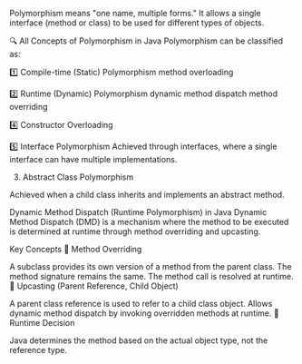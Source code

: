 Polymorphism means "one name, multiple forms." It allows a single interface (method or class) to be used for different types of objects.

🔍 All Concepts of Polymorphism in Java
Polymorphism can be classified as:

1️⃣ Compile-time (Static) Polymorphism
method overloading

2️⃣ Runtime (Dynamic) Polymorphism
dynamic method dispatch
method overriding

4️⃣ Constructor Overloading

5️⃣ Interface Polymorphism
Achieved through interfaces, where a single interface can have multiple implementations.

3.  Abstract Class Polymorphism

Achieved when a child class inherits and implements an abstract method.

Dynamic Method Dispatch (Runtime Polymorphism) in Java
Dynamic Method Dispatch (DMD) is a mechanism where the method to be executed is determined at runtime through method overriding and upcasting.

Key Concepts
🔹 Method Overriding

A subclass provides its own version of a method from the parent class.
The method signature remains the same.
The method call is resolved at runtime.
🔹 Upcasting (Parent Reference, Child Object)

A parent class reference is used to refer to a child class object.
Allows dynamic method dispatch by invoking overridden methods at runtime.
🔹 Runtime Decision

Java determines the method based on the actual object type, not the reference type.
